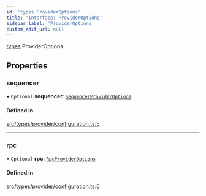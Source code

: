 ```yaml
---
id: 'types.ProviderOptions'
title: 'Interface: ProviderOptions'
sidebar_label: 'ProviderOptions'
custom_edit_url: null
---
```


[types](../namespaces/types.md).ProviderOptions

## Properties

### sequencer

• `Optional` **sequencer**: [`SequencerProviderOptions`](../namespaces/types.md#sequencerprovideroptions)

#### Defined in

[src/types/provider/configuration.ts:5](https://github.com/0xs34n/starknet.js/blob/v5.14.1/src/types/provider/configuration.ts#L5)

---

### rpc

• `Optional` **rpc**: [`RpcProviderOptions`](../namespaces/types.md#rpcprovideroptions)

#### Defined in

[src/types/provider/configuration.ts:6](https://github.com/0xs34n/starknet.js/blob/v5.14.1/src/types/provider/configuration.ts#L6)
